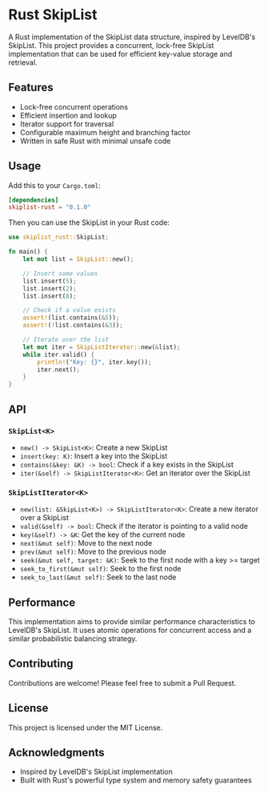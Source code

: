 # Rust SkipList

A Rust implementation of the SkipList data structure, inspired by LevelDB's SkipList. This project provides a
concurrent, lock-free SkipList implementation that can be used for efficient key-value storage and retrieval.

## Features

- Lock-free concurrent operations
- Efficient insertion and lookup
- Iterator support for traversal
- Configurable maximum height and branching factor
- Written in safe Rust with minimal unsafe code

## Usage

Add this to your `Cargo.toml`:

```toml
[dependencies]
skiplist-rust = "0.1.0"
```

Then you can use the SkipList in your Rust code:

```rust
use skiplist_rust::SkipList;

fn main() {
    let mut list = SkipList::new();

    // Insert some values
    list.insert(5);
    list.insert(2);
    list.insert(8);

    // Check if a value exists
    assert!(list.contains(&5));
    assert!(!list.contains(&3));

    // Iterate over the list
    let mut iter = SkipListIterator::new(&list);
    while iter.valid() {
        println!("Key: {}", iter.key());
        iter.next();
    }
}
```

## API

### `SkipList<K>`

- `new() -> SkipList<K>`: Create a new SkipList
- `insert(key: K)`: Insert a key into the SkipList
- `contains(&key: &K) -> bool`: Check if a key exists in the SkipList
- `iter(&self) -> SkipListIterator<K>`: Get an iterator over the SkipList

### `SkipListIterator<K>`

- `new(list: &SkipList<K>) -> SkipListIterator<K>`: Create a new iterator over a SkipList
- `valid(&self) -> bool`: Check if the iterator is pointing to a valid node
- `key(&self) -> &K`: Get the key of the current node
- `next(&mut self)`: Move to the next node
- `prev(&mut self)`: Move to the previous node
- `seek(&mut self, target: &K)`: Seek to the first node with a key >= target
- `seek_to_first(&mut self)`: Seek to the first node
- `seek_to_last(&mut self)`: Seek to the last node

## Performance

This implementation aims to provide similar performance characteristics to LevelDB's SkipList. It uses atomic operations
for concurrent access and a similar probabilistic balancing strategy.

## Contributing

Contributions are welcome! Please feel free to submit a Pull Request.

## License

This project is licensed under the MIT License.

## Acknowledgments

- Inspired by LevelDB's SkipList implementation
- Built with Rust's powerful type system and memory safety guarantees
